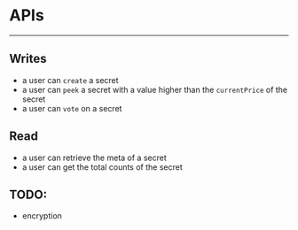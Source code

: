 # APIs
---

## Writes

- a user can `create` a secret
- a user can `peek` a secret with a value higher than the `currentPrice` of the secret
- a user can `vote` on a secret

## Read

- a user can retrieve the meta of a secret
- a user can get the total counts of the secret


## TODO:

- encryption
